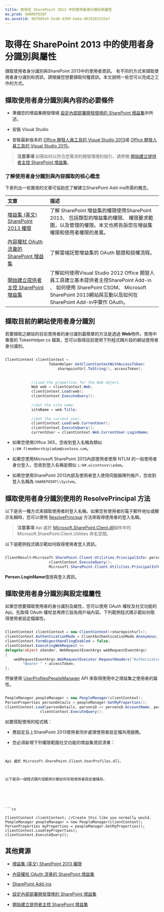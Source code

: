 ```yaml
---
title: 取得在 SharePoint 2013 中的使用者身分識別與屬性
ms.prod: SHAREPOINT
ms.assetid: 9d7805e5-5ea8-4309-ba6a-d629281535af
---
```



# 取得在 SharePoint 2013 中的使用者身分識別與屬性
擷取使用者身分識別與SharePoint 2013中的使用者資訊。
有不同的方式來擷取使用者身分識別和資訊，請根據您想要擷取何種資訊。本文說明一些您可以完成之工作的方式。
  
    
    


## 擷取使用者身分識別與內容的必要條件
<a name="Prereq"> </a>


- 準備您的增益集開發環境 [設定內部部署開發環境的 SharePoint 增益集](set-up-an-on-premises-development-environment-for-sharepoint-add-ins.md)中所述。
    
  
- 安裝 Visual Studio
    
  
- 安裝最新版本的 [Office 開發人員工具的 Visual Studio 2013](http://aka.ms/OfficeDevToolsForVS2013)或 [Office 開發人員工具的 Visual Studio 2015](http://aka.ms/OfficeDevToolsForVS2015)。
    
  

> **注意事項**
> 如需如何以符合您需求的開發環境的指引，請參閱 [開始建立提供者主控 SharePoint 增益集](get-started-creating-provider-hosted-sharepoint-add-ins.md)。
  
    
    


### 了解使用者身分識別與內容擷取的核心概念

下表列出一些實用的文章可協助您了解建立SharePoint Add-ins所需的概念。
  
    
    


|**文章**|**描述**|
|:-----|:-----|
| [增益集 (英文) SharePoint 2013 權限](add-in-permissions-in-sharepoint-2013.md) <br/> |了解 SharePoint 增益集的權限使用SharePoint 2013、 包括類型的增益集的權限、 權限要求範圍，以及管理的權限。本文也將告訴您在增益集權限和使用者權限的差異。 <br/> |
| [內容權杖 OAuth 流量的 SharePoint 增益集](context-token-oauth-flow-for-sharepoint-add-ins.md) <br/> |了解雲端託管增益集的 OAuth 驗證和授權流程。 <br/> |
| [開始建立提供者主控 SharePoint 增益集](get-started-creating-provider-hosted-sharepoint-add-ins.md) <br/> |了解如何使用Visual Studio 2012 Office 開發人員工具建立基本提供者主控SharePoint Add-in 、 如何使用 SharePoint CSOM、 Microsoft SharePoint 2013網站與互動以及如何在SharePoint Add-in中實作 OAuth。 <br/> |
   

## 擷取目前的網站使用者身分識別
<a name="WebsiteUserID"> </a>

若要擷取之網站的目前使用者的身分識別最簡單的方法是透過 **Web**物件。使用中專案的 TokenHelper.cs 檔案，您可以取得目前使用下列程式碼片段的網站使用者身分識別。
  
    
    

```cs

ClientContext clientContext =
                    TokenHelper.GetClientContextWithAccessToken(
                        sharepointUrl.ToString(), accessToken);
 
 
            //Load the properties for the Web object.
            Web web = clientContext.Web;
            clientContext.Load(web);
            clientContext.ExecuteQuery();
 
            //Get the site name.
            siteName = web.Title;
 
            //Get the current user.
            clientContext.Load(web.CurrentUser);
            clientContext.ExecuteQuery();
            currentUser = clientContext.Web.CurrentUser.LoginName;

```


- 如果您使用Office 365，您收到登入名稱為類似 `i:0#.f|membership|adam@contoso.com`。
    
  
- 如果您使用Microsoft SharePoint 2013內部使用者使用 NTLM 的一般使用者身分登入，您收到登入名稱是類似 `i:0#.w|contoso\\adam`。
    
  
- 如果您使用SharePoint 2013內部及使用者登入使用伺服器陣列帳戶，您收到登入名稱為 `SHAREPOINT\\System`。
    
  

## 擷取使用者身分識別使用的 ResolvePrincipal 方法
<a name="ResolvePrincipal"> </a>

以下是另一種方式來擷取使用者的登入名稱。如果您有使用者的電子郵件地址或顯示名稱時，您可以使用 [ResolvePrincipal](https://msdn.microsoft.com/library/Microsoft.SharePoint.Utilities.SPUtility.ResolvePrincipal.aspx) 方法來取得使用者的登入名稱。
  
    
    

> **注意事項**
> Api 處於 [Microsoft.SharePoint.Client.dll](http://msdn.microsoft.com/en-us/library/microsoft.sharepoint.client.utilities.utility.resolveprincipal.aspx)組件中的 Microsoft.SharePoint.Client.Utilities 命名空間。
  
    
    

以下是範例程式碼示範如何取得使用者登入資訊。
  
    
    



```cs

ClientResult<Microsoft.SharePoint.Client.Utilities.PrincipalInfo> persons = Microsoft.SharePoint.Client.Utilities.Utility.ResolvePrincipal(clientContext, clientContext.Web, <email>, Microsoft.SharePoint.Client.Utilities.PrincipalType.User, Microsoft.SharePoint.Client.Utilities.PrincipalSource.All, null, true);
                    clientContext.ExecuteQuery();
                    Microsoft.SharePoint.Client.Utilities.PrincipalInfo person = persons.Value;

```

 **Person.LoginName**值授與登入資訊。
  
    
    

## 擷取使用者身分識別與設定檔屬性
<a name="Profile"> </a>

如果您想要擷取使用者的身分識別及屬性，您可以使用 OAuth 權杖及社交功能的 Api。先取得 OAuth 權杖並再將它設為用戶端內容。下列範例程式碼示範如何取得使用者設定檔屬性。
  
    
    

```cs

ClientContext clientContext = new ClientContext(<sharepointurl>);
clientContext.AuthenticationMode = ClientAuthenticationMode.Anonymous;
clientContext.FormDigestHandlingEnabled = false;
clientContext.ExecutingWebRequest +=
delegate(object oSender, WebRequestEventArgs webRequestEventArgs)
{                      
    webRequestEventArgs.WebRequestExecutor.RequestHeaders["Authorization"] =
        "Bearer " + accessToken;
};

```

然後使用 [UserProfilesPeopleManager](https://msdn.microsoft.com/library/Microsoft.SharePoint.Client.UserProfilesPeopleManager.aspx) API 來取得使用中之增益集之使用者的屬性。
  
    
    



```cs

PeopleManager peopleManager = new PeopleManager(clientContext);
PersonProperties personDetails = peopleManager.GetMyProperties();
clientContext.Load(personDetails, personsD => personsD.AccountName, personsD => personsD.Email,  personsD => personsD.DisplayName);
                clientContext.ExecuteQuery();

```

如要搭配使用的程式碼：
  
    
    

- 應設定且上SharePoint 2013使用者同步處理使用者設定檔共用服務。
    
  
- 您必須新增下列權限範圍社交功能的增益集資訊清單：
    
  ```XML
  
<AppPermissionRequest Right="Read" Scope="http://sharepoint/social/tenant" />

  ```

Api 處於 Microsoft.SharePoint.Client.UserProfiles.dll。
  
    
    
以下是另一個程式碼片段範例示範如何存取使用者設定檔儲存。
  
    
    



```cs

ClientContext clientContext; //Create this like you normally would.               
PeopleManager peopleManager = new PeopleManager(clientContext);
PersonProperties myProperties = peopleManager.GetMyProperties();
clientContext.Load(myProperties);
clientContext.ExecuteQuery();

```


## 其他資源
<a name="AdditionalResources"> </a>


-  [增益集 (英文) SharePoint 2013 權限](add-in-permissions-in-sharepoint-2013.md)
    
  
-  [內容權杖 OAuth 流量的 SharePoint 增益集](context-token-oauth-flow-for-sharepoint-add-ins.md)
    
  
-  [SharePoint Add-ins](sharepoint-add-ins.md)
    
  
-  [設定內部部署開發環境的 SharePoint 增益集](set-up-an-on-premises-development-environment-for-sharepoint-add-ins.md)
    
  
-  [開始建立提供者主控 SharePoint 增益集](get-started-creating-provider-hosted-sharepoint-add-ins.md)
    
  

